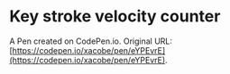 # Key stroke velocity counter

A Pen created on CodePen.io. Original URL: [https://codepen.io/xacobe/pen/eYPEvrE](https://codepen.io/xacobe/pen/eYPEvrE).

